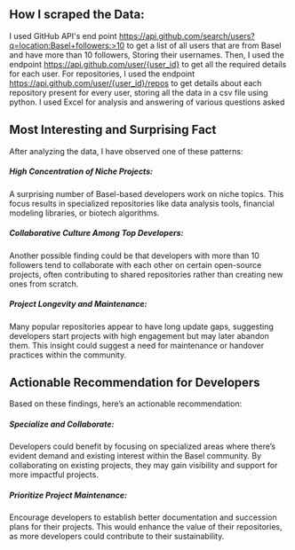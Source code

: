 ## How I scraped the Data:
I used GitHub API's end point https://api.github.com/search/users?q=location:Basel+followers:>10 to get a list of all users that are from Basel and have more than 10 followers, Storing their usernames. Then, I used the endpoint https://api.github.com/user/{user_id} to get all the required details for each user. For repositories, I used the endpoint https://api.github.com/user/{user_id}/repos to get details about each repository present for every user, storing all the data in a csv file using python. I used Excel for analysis and answering of various questions asked

## Most Interesting and Surprising Fact
After analyzing the data, I have observed one of these patterns:

##### High Concentration of Niche Projects: 
A surprising number of Basel-based developers work on niche topics. This focus results in specialized repositories like data analysis tools, financial modeling libraries, or biotech algorithms.
##### Collaborative Culture Among Top Developers:
Another possible finding could be that developers with more than 10 followers tend to collaborate with each other on certain open-source projects, often contributing to shared repositories rather than creating new ones from scratch.
##### Project Longevity and Maintenance: 
Many popular repositories appear to have long update gaps, suggesting developers start projects with high engagement but may later abandon them. This insight could suggest a need for maintenance or handover practices within the community.

## Actionable Recommendation for Developers
Based on these findings, here’s an actionable recommendation:

##### Specialize and Collaborate: 
Developers could benefit by focusing on specialized areas where there’s evident demand and existing interest within the Basel community. By collaborating on existing projects, they may gain visibility and support for more impactful projects.
##### Prioritize Project Maintenance: 
Encourage developers to establish better documentation and succession plans for their projects. This would enhance the value of their repositories, as more developers could contribute to their sustainability.


